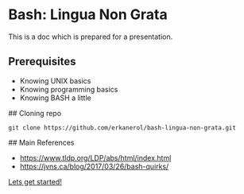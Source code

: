# Bash: Lingua Non Grata

This is a doc which is prepared for a presentation.


## Prerequisites

- Knowing UNIX basics
- Knowing programming basics
- Knowing BASH a little

## Cloning repo
```
git clone https://github.com/erkanerol/bash-lingua-non-grata.git
```

## Main References

- https://www.tldp.org/LDP/abs/html/index.html
- https://jvns.ca/blog/2017/03/26/bash-quirks/

[Lets get started!](/slides/intro/aboutme)